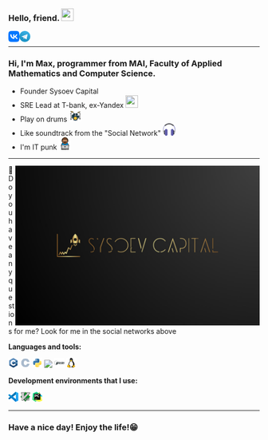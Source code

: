 ### Hello, friend. <img src="https://media.giphy.com/media/hvRJCLFzcasrR4ia7z/giphy.gif" width="25px" height="25px"> 
<a href="https://vk.com/msysoev27">
  <img align="left" alt="My VK" width="22px" src="https://github.com/github/explore/blob/278a654ebab0a3b0aa27e019477abd7b7cfb8cd3/topics/vk/vk.png" />
</a>

<a href="https://t.me/MASysoev">
  <img align="left" alt="My Telegram" width="22px" src="https://github.com/github/explore/blob/278a654ebab0a3b0aa27e019477abd7b7cfb8cd3/topics/telegram/telegram.png" />
</a>     

<br/>

---

### Hi, I'm Max, programmer from MAI, Faculty of Applied Mathematics and Computer Science.

- Founder Sysoev Capital
- SRE Lead at T-bank, ex-Yandex <img align="" src="https://github.com/dastergon/awesome-sre/blob/e91ef69aa52129662164e54cc22272bc90e9b636/awesome-sre-logo.svg" height="25px" width="25px">
- Play on drums <img align="" src="https://github.com/Maxsmile123/Maxsmile123/blob/333a0368f66c4b37dfefea27ff1833aba50d7ad3/res/drum-set.png" height="25px" width="25px">
- Like soundtrack from the "Social Network" <img align="" src="https://github.com/Maxsmile123/Maxsmile123/blob/333a0368f66c4b37dfefea27ff1833aba50d7ad3/res/headphones.png" height="25px" width="25px">
- I'm IT punk <img align="" src="https://github.com/Maxsmile123/Maxsmile123/blob/6e211085e3525c98d4ae9f2431d7034ce2cac3fb/res/programmer.png" height="25px" width="25px">


---
<p>
 <img align="right" alt="Sysoev Capital logo" src="https://github.com/Maxsmile123/Maxsmile123/blob/217810e21e52e0f7720330f32656b3e517ab3888/res/Sysoev%20Capital%20logo.png" width="490" height="320" />
 </p>
💬 Do you have any questions for me? Look for me in the social networks above  

**Languages and tools:**  

<code><img height="20" src="https://github.com/github/explore/blob/278a654ebab0a3b0aa27e019477abd7b7cfb8cd3/topics/cpp/cpp.png"></code>
<code><img height="20" src="https://github.com/github/explore/blob/278a654ebab0a3b0aa27e019477abd7b7cfb8cd3/topics/c/c.png"></code>
<code><img height="20" src="https://raw.githubusercontent.com/github/explore/80688e429a7d4ef2fca1e82350fe8e3517d3494d/topics/python/python.png"></code>
<code><img height="20" src="https://kafka.apache.org/images/apache-kafka.png"></code>
<code><img height="20" src="https://github.com/github/explore/blob/278a654ebab0a3b0aa27e019477abd7b7cfb8cd3/topics/bash/bash.png"></code>
<code><img height="20" src="https://github.com/github/explore/blob/278a654ebab0a3b0aa27e019477abd7b7cfb8cd3/topics/linux/linux.png"></code>

**Development environments that I use:**

<code><img height="20" src="https://github.com/github/explore/blob/278a654ebab0a3b0aa27e019477abd7b7cfb8cd3/topics/visual-studio-code/visual-studio-code.png"></code>
<code><img height="20" src="https://github.com/devicons/devicon/blob/1119b9f84c0290e0f0b38982099a2bd027a48bf1/icons/vim/vim-original.svg"></code>
<code><img height="20" src="https://github.com/github/explore/blob/278a654ebab0a3b0aa27e019477abd7b7cfb8cd3/topics/pycharm/pycharm.png"></code>









---
### Have a nice day! Enjoy the life!😁   



